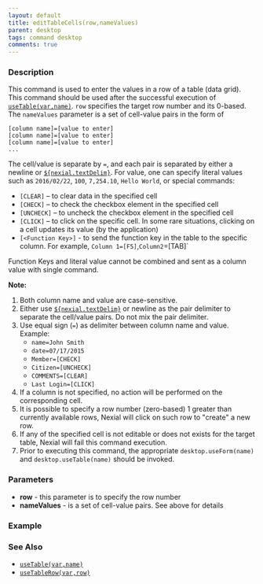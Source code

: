 ```yaml
---
layout: default
title: editTableCells(row,nameValues)
parent: desktop
tags: command desktop
comments: true
---
```


### Description
This command is used to enter the values in a row of a table (data grid). This command should be used after the
successful execution of [`useTable(var,name)`](useTable(var,name)). `row` specifies the target row number and its
0-based. The `nameValues` parameter is a set of cell-value pairs in the form of
```
[column name]=[value to enter]
[column name]=[value to enter]
[column name]=[value to enter]
...
``` 

The cell/value is separate by `=`, and each pair is separated by either a newline or
[`${nexial.textDelim}`](../../systemvars/index#nexial.textDelim). For value, one can specify literal values such as
`2016/02/22`, `100`, `7,254.10`, `Hello World`, or special commands:
- `[CLEAR]` – to clear data in the specified cell
- `[CHECK]` – to check the checkbox element in the specified cell
- `[UNCHECK]` – to uncheck the checkbox element in the specified cell
- `[CLICK]` – to click on the specific cell. In some rare situations, clicking on a cell updates its value (by the
  application)
- `[<Function Key>]` - to send the function key in the table to the specific column. For example, 
  `Column 1=[F5]`,`Column2`=[TAB]`

Function Keys and literal value cannot be combined and sent as a column value with single command.

**Note:**
1. Both column name and value are case-sensitive.
2. Either use [`${nexial.textDelim}`](../../systemvars/index.html#nexial.textDelim) or newline as the pair delimiter 
   to separate the cell/value pairs. Do not mix the pair delimiter.
3. Use equal sign (`=`) as delimiter between column name and value. Example:
	 - `name=John Smith`
	 - `date=07/17/2015`
	 - `Member=[CHECK]`
	 - `Citizen=[UNCHECK]`
	 - `COMMENTS=[CLEAR]`
	 - `Last Login=[CLICK]`
4. If a column is not specified, no action will be performed on the corresponding cell.
5. It is possible to specify a row number (zero-based) 1 greater than currently available rows, Nexial will click on
   such row to "create" a new row.
6. If any of the specified cell is not editable or does not exists for the target table, Nexial will fail this command
   execution.
7. Prior to executing this command, the appropriate `desktop.useForm(name)` and `desktop.useTable(name)` should be
   invoked.


### Parameters
- **row** - this parameter is to specify the row number
- **nameValues** - is a set of cell-value pairs. See above for details


### Example


### See Also
- [`useTable(var,name)`](useTable(var,name))
- [`useTableRow(var,row)`](useTableRow(var,row))
